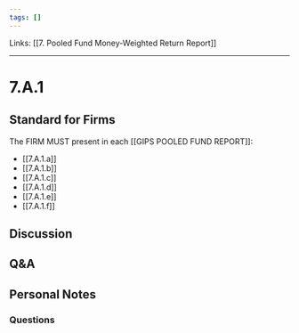 ```yaml
---
tags: []
---
```

Links: [[7. Pooled Fund Money-Weighted Return Report]]
___
# 7.A.1
## Standard for Firms
The FIRM MUST present in each [[GIPS POOLED FUND REPORT]]:
- [[7.A.1.a]]
- [[7.A.1.b]]
- [[7.A.1.c]]
- [[7.A.1.d]]
- [[7.A.1.e]]
- [[7.A.1.f]]
## Discussion
## Q&A

## Personal Notes

### Questions
